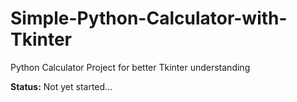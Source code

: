 # Simple-Python-Calculator-with-Tkinter
Python Calculator Project for better Tkinter understanding

**Status:** Not yet started...
